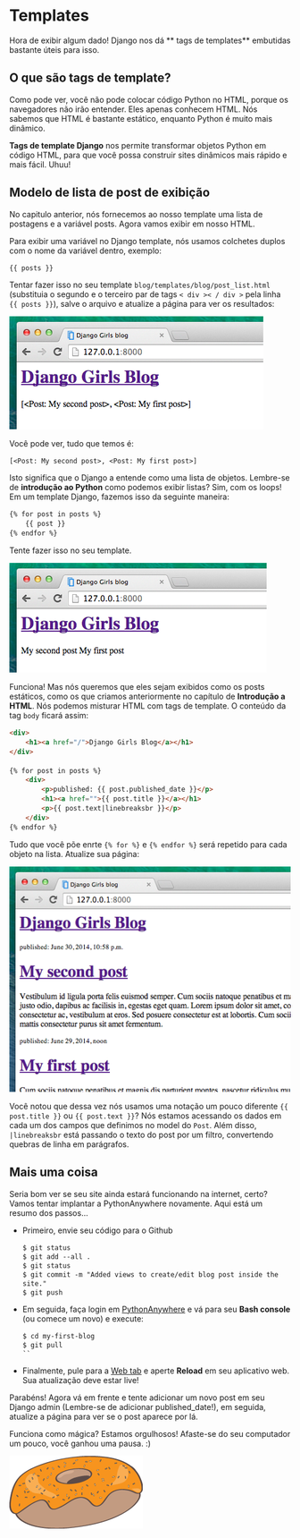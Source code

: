 # Templates

Hora de exibir algum dado! Django nos dá ** tags de templates** embutidas bastante úteis para isso.

## O que são tags de template?

Como pode ver, você não pode colocar código Python no HTML, porque os navegadores não irão entender. Eles apenas conhecem HTML. Nós sabemos que HTML é bastante estático, enquanto Python é muito mais dinâmico.

**Tags de template Django** nos permite transformar objetos Python em código HTML, para que você possa construir sites dinâmicos mais rápido e mais fácil. Uhuu!

## Modelo de lista de post de exibição

No capitulo anterior, nós fornecemos ao nosso template uma lista de postagens e a variável <o>posts</o>. Agora vamos exibir em nosso HTML.

Para exibir uma variável no Django template, nós usamos colchetes duplos com o nome da variável dentro, exemplo:

```html
{{ posts }}
```

Tentar fazer isso no seu template `blog/templates/blog/post_list.html` (substituia o segundo e o terceiro par de tags `< div >< / div >` pela linha `{{ posts }}`), salve o arquivo e atualize a página para ver os resultados:

![Figura 13.1][1]

 [1]: images/step1.png

Você pode ver, tudo que temos é:

    [<Post: My second post>, <Post: My first post>]
    

Isto significa que o Django a entende como uma lista de objetos. Lembre-se de **introdução ao Python** como podemos exibir listas? Sim, com os loops! Em um template Django, fazemos isso da seguinte maneira:

```html
{% for post in posts %}
    {{ post }}
{% endfor %}
```

Tente fazer isso no seu template.

![Figura 13.2][2]

 [2]: images/step2.png

Funciona! Mas nós queremos que eles sejam exibidos como os posts estáticos, como os que criamos anteriormente no capítulo de **Introdução a HTML**. Nós podemos misturar HTML com tags de template. O conteúdo da tag `body` ficará assim:

```html
<div>
    <h1><a href="/">Django Girls Blog</a></h1>
</div>

{% for post in posts %}
    <div>
        <p>published: {{ post.published_date }}</p>
        <h1><a href="">{{ post.title }}</a></h1>
        <p>{{ post.text|linebreaksbr }}</p>
    </div>
{% endfor %}
```

Tudo que você põe enrte `{% for %}` e `{% endfor %}` será repetido para cada objeto na lista. Atualize sua página:

![Figura 13.3][3]

 [3]: images/step3.png

Você notou que dessa vez nós usamos uma notação um pouco diferente `{{ post.title }}` ou `{{ post.text }}`? Nós estamos acessando os dados em cada um dos campos que definimos no model do `Post`. Além disso, `|linebreaksbr` está passando o texto do post por um filtro, convertendo quebras de linha em parágrafos.

## Mais uma coisa

Seria bom ver se seu site ainda estará funcionando na internet, certo? Vamos tentar implantar a PythonAnywhere novamente. Aqui está um resumo dos passos...

*   Primeiro, envie seu código para o Github
    
    ```
    $ git status 
    $ git add --all . 
    $ git status 
    $ git commit -m "Added views to create/edit blog post inside the site." 
    $ git push
    ```

*   Em seguida, faça login em [PythonAnywhere][4] e vá para seu **Bash console** (ou comece um novo) e execute:
    
    ```
    $ cd my-first-blog 
    $ git pull 
    ``

*   Finalmente, pule para a [Web tab][5] e aperte **Reload** em seu aplicativo web. Sua atualização deve estar live!

 [4]: https://www.pythonanywhere.com/consoles/
 [5]: https://www.pythonanywhere.com/web_app_setup/

Parabéns! Agora vá em frente e tente adicionar um novo post em seu Django admin (Lembre-se de adicionar published_date!), em seguida, atualize a página para ver se o post aparece por lá.

Funciona como mágica? Estamos orgulhosos! Afaste-se do seu computador um pouco, você ganhou uma pausa. :)

![Figura 13.4][6]

 [6]: images/donut.png
